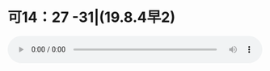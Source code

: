 # 可14：27 -31|(19.8.4早2) 

<audio style="width: 100%;" preload="false" controls controlslist="nodownload"><source src="//cdn.simai.ml/audio/mp3/old/27600.mp3" type="audio/mpeg">Your browser does not support the audio element.</audio>


